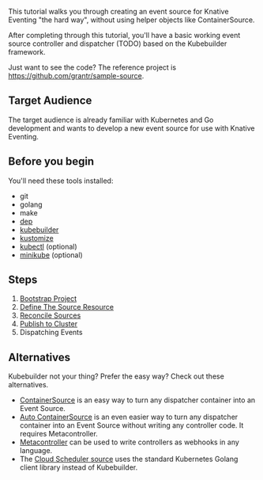 
This tutorial walks you through creating an event source for Knative Eventing
"the hard way", without using helper objects like ContainerSource.

After completing through this tutorial, you'll have a basic working event source
controller and dispatcher (TODO) based on the Kubebuilder framework.

Just want to see the code? The reference project is
https://github.com/grantr/sample-source.

## Target Audience

The target audience is already familiar with Kubernetes and Go development and
wants to develop a new event source for use with Knative Eventing.

## Before you begin

You'll need these tools installed:

- git
- golang
- make
- [dep](https://github.com/golang/dep)
- [kubebuilder](https://github.com/kubernetes-sigs/kubebuilder)
- [kustomize](https://github.com/kubernetes-sigs/kustomize)
- [kubectl](https://kubernetes.io/docs/tasks/tools/install-kubectl/) (optional)
- [minikube](https://github.com/kubernetes/minikube) (optional)

## Steps

1. [Bootstrap Project](01-bootstrap.md)
1. [Define The Source Resource](02-define-source.md)
1. [Reconcile Sources](03-reconcile-sources.md)
1. [Publish to Cluster](04-publish-to-cluster.md)
1. Dispatching Events

## Alternatives

Kubebuilder not your thing? Prefer the easy way? Check out these alternatives.

- [ContainerSource](../../../eventing/sources/README.md#meta-sources)
  is an easy way to turn any dispatcher container into an Event Source.
- [Auto ContainerSource](../../../eventing/sources/README.md#meta-sources)
  is an even easier way to turn any dispatcher container into an Event Source
  without writing any controller code. It requires Metacontroller.
- [Metacontroller](https://metacontroller.app) can be used to write controllers
  as webhooks in any language.
- The [Cloud Scheduler source](https://github.com/vaikas-google/csr) uses the
  standard Kubernetes Golang client library instead of Kubebuilder.
